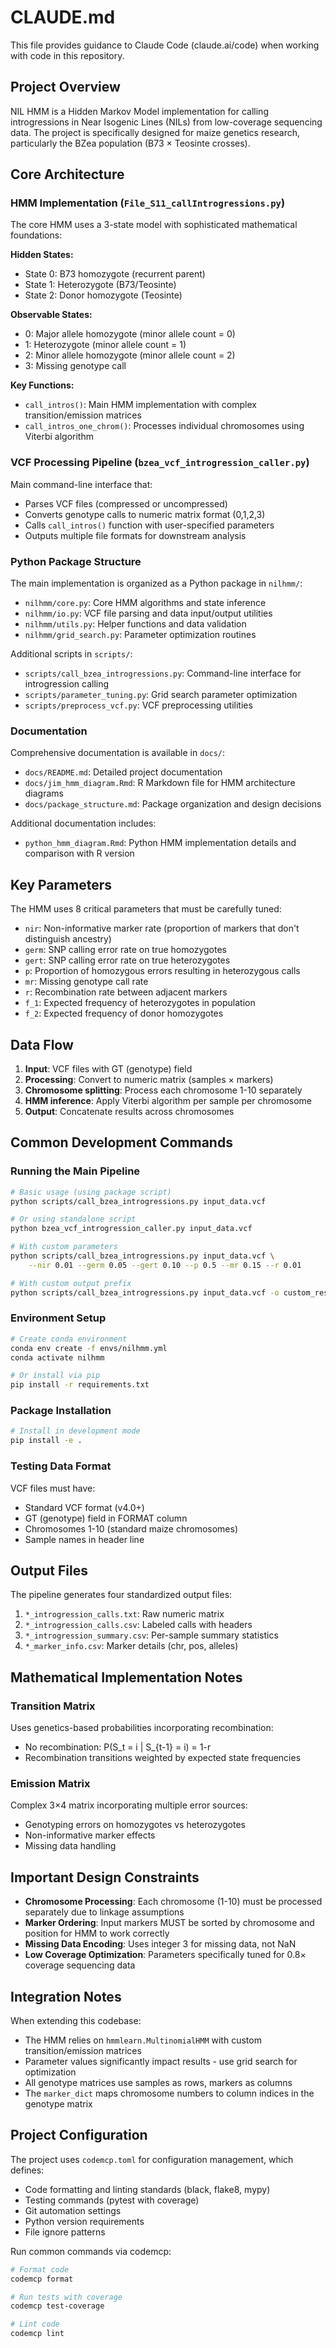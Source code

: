 # CLAUDE.md

This file provides guidance to Claude Code (claude.ai/code) when working with code in this repository.

## Project Overview

NIL HMM is a Hidden Markov Model implementation for calling introgressions in Near Isogenic Lines (NILs) from low-coverage sequencing data. The project is specifically designed for maize genetics research, particularly the BZea population (B73 × Teosinte crosses).

## Core Architecture

### HMM Implementation (`File_S11_callIntrogressions.py`)

The core HMM uses a 3-state model with sophisticated mathematical foundations:

**Hidden States:**
- State 0: B73 homozygote (recurrent parent)
- State 1: Heterozygote (B73/Teosinte) 
- State 2: Donor homozygote (Teosinte)

**Observable States:**
- 0: Major allele homozygote (minor allele count = 0)
- 1: Heterozygote (minor allele count = 1) 
- 2: Minor allele homozygote (minor allele count = 2)
- 3: Missing genotype call

**Key Functions:**
- `call_intros()`: Main HMM implementation with complex transition/emission matrices
- `call_intros_one_chrom()`: Processes individual chromosomes using Viterbi algorithm

### VCF Processing Pipeline (`bzea_vcf_introgression_caller.py`)

Main command-line interface that:
- Parses VCF files (compressed or uncompressed)
- Converts genotype calls to numeric matrix format (0,1,2,3)
- Calls `call_intros()` function with user-specified parameters
- Outputs multiple file formats for downstream analysis

### Python Package Structure

The main implementation is organized as a Python package in `nilhmm/`:
- `nilhmm/core.py`: Core HMM algorithms and state inference
- `nilhmm/io.py`: VCF file parsing and data input/output utilities
- `nilhmm/utils.py`: Helper functions and data validation
- `nilhmm/grid_search.py`: Parameter optimization routines

Additional scripts in `scripts/`:
- `scripts/call_bzea_introgressions.py`: Command-line interface for introgression calling
- `scripts/parameter_tuning.py`: Grid search parameter optimization
- `scripts/preprocess_vcf.py`: VCF preprocessing utilities

### Documentation

Comprehensive documentation is available in `docs/`:
- `docs/README.md`: Detailed project documentation
- `docs/jim_hmm_diagram.Rmd`: R Markdown file for HMM architecture diagrams
- `docs/package_structure.md`: Package organization and design decisions

Additional documentation includes:
- `python_hmm_diagram.Rmd`: Python HMM implementation details and comparison with R version

## Key Parameters

The HMM uses 8 critical parameters that must be carefully tuned:

- `nir`: Non-informative marker rate (proportion of markers that don't distinguish ancestry)
- `germ`: SNP calling error rate on true homozygotes  
- `gert`: SNP calling error rate on true heterozygotes
- `p`: Proportion of homozygous errors resulting in heterozygous calls
- `mr`: Missing genotype call rate
- `r`: Recombination rate between adjacent markers
- `f_1`: Expected frequency of heterozygotes in population
- `f_2`: Expected frequency of donor homozygotes

## Data Flow

1. **Input**: VCF files with GT (genotype) field
2. **Processing**: Convert to numeric matrix (samples × markers)
3. **Chromosome splitting**: Process each chromosome 1-10 separately 
4. **HMM inference**: Apply Viterbi algorithm per sample per chromosome
5. **Output**: Concatenate results across chromosomes

## Common Development Commands

### Running the Main Pipeline
```bash
# Basic usage (using package script)
python scripts/call_bzea_introgressions.py input_data.vcf

# Or using standalone script
python bzea_vcf_introgression_caller.py input_data.vcf

# With custom parameters
python scripts/call_bzea_introgressions.py input_data.vcf \
    --nir 0.01 --germ 0.05 --gert 0.10 --p 0.5 --mr 0.15 --r 0.01

# With custom output prefix
python scripts/call_bzea_introgressions.py input_data.vcf -o custom_results
```

### Environment Setup
```bash
# Create conda environment
conda env create -f envs/nilhmm.yml
conda activate nilhmm

# Or install via pip
pip install -r requirements.txt
```

### Package Installation
```bash
# Install in development mode
pip install -e .
```

### Testing Data Format
VCF files must have:
- Standard VCF format (v4.0+)
- GT (genotype) field in FORMAT column
- Chromosomes 1-10 (standard maize chromosomes)
- Sample names in header line

## Output Files

The pipeline generates four standardized output files:
1. `*_introgression_calls.txt`: Raw numeric matrix
2. `*_introgression_calls.csv`: Labeled calls with headers
3. `*_introgression_summary.csv`: Per-sample summary statistics  
4. `*_marker_info.csv`: Marker details (chr, pos, alleles)

## Mathematical Implementation Notes

### Transition Matrix
Uses genetics-based probabilities incorporating recombination:
- No recombination: P(S_t = i | S_{t-1} = i) = 1-r
- Recombination transitions weighted by expected state frequencies

### Emission Matrix  
Complex 3×4 matrix incorporating multiple error sources:
- Genotyping errors on homozygotes vs heterozygotes
- Non-informative marker effects
- Missing data handling

## Important Design Constraints

- **Chromosome Processing**: Each chromosome (1-10) must be processed separately due to linkage assumptions
- **Marker Ordering**: Input markers MUST be sorted by chromosome and position for HMM to work correctly
- **Missing Data Encoding**: Uses integer 3 for missing data, not NaN
- **Low Coverage Optimization**: Parameters specifically tuned for 0.8× coverage sequencing data

## Integration Notes

When extending this codebase:
- The HMM relies on `hmmlearn.MultinomialHMM` with custom transition/emission matrices
- Parameter values significantly impact results - use grid search for optimization
- All genotype matrices use samples as rows, markers as columns
- The `marker_dict` maps chromosome numbers to column indices in the genotype matrix

## Project Configuration

The project uses `codemcp.toml` for configuration management, which defines:
- Code formatting and linting standards (black, flake8, mypy)
- Testing commands (pytest with coverage)
- Git automation settings
- Python version requirements
- File ignore patterns

Run common commands via codemcp:
```bash
# Format code
codemcp format

# Run tests with coverage
codemcp test-coverage

# Lint code
codemcp lint
```
